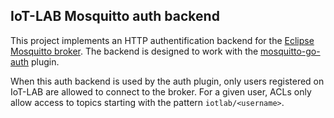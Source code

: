 IoT-LAB Mosquitto auth backend
------------------------------

This project implements an HTTP authentification backend for the
[Eclipse Mosquitto broker](https://github.com/eclipse/mosquitto). The backend
is designed to work with the
[mosquitto-go-auth](https://github.com/iegomez/mosquitto-go-auth) plugin.

When this auth backend is used by the auth plugin, only users registered on
IoT-LAB are allowed to connect to the broker.
For a given user, ACLs only allow access to topics starting with the pattern
`iotlab/<username>`.
